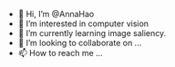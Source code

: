 - 👋 Hi, I’m @AnnaHao
- 👀 I’m interested in computer vision
- 🌱 I’m currently learning image saliency.
- 💞️ I’m looking to collaborate on ...
- 📫 How to reach me ...

<!---
AnnaHao/AnnaHao is a ✨ special ✨ repository because its `README.md` (this file) appears on your GitHub profile.
You can click the Preview link to take a look at your changes.
--->
